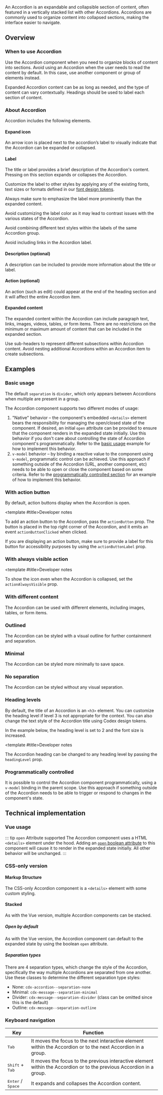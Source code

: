 <script setup>
import { CdxAccordion } from '@wikimedia/codex';
import AccordionDefault from '@/../component-demos/accordion/examples/AccordionDefault.vue';
import AccordionActionButton from '@/../component-demos/accordion/examples/AccordionActionButton.vue';
import AccordionDifferentContent from '@/../component-demos/accordion/examples/AccordionDifferentContent.vue';
import AccordionOutlined from '@/../component-demos/accordion/examples/AccordionOutlined.vue';
import AccordionMinimal from '@/../component-demos/accordion/examples/AccordionMinimal.vue';
import AccordionNoSeparation from '@/../component-demos/accordion/examples/AccordionNoSeparation.vue';
import AccordionActionVisible from '@/../component-demos/accordion/examples/AccordionActionVisible.vue';
import AccordionHeadings from '@/../component-demos/accordion/examples/AccordionHeadings.vue';
import AccordionProgrammaticControl from '@/../component-demos/accordion/examples/AccordionProgrammaticControl.vue';

const controlsConfig = [
	{
		name: 'default',
		type: 'slot',
		default: 'The default slot is the content of the accordion'
	},
	{
		name: 'description',
		type: 'slot',
		default: ''
	},
	{
		name: 'title',
		type: 'slot',
		default: 'Customizable accordion component title'
	},
	{
		name: 'actionIcon',
		type: 'icon'
	},
	{
		name: 'actionAlwaysVisible',
		type: 'boolean',
	},
	{
		name: 'separation',
		type: 'radio',
		options: [ 'none', 'minimal', 'divider', 'outline' ],
		default: 'divider'
	}
];
</script>

An Accordion is an expandable and collapsible section of content, often featured
in a vertically stacked list with other Accordions. Accordions are commonly used
to organize content into collapsed sections, making the interface easier to
navigate.

<cdx-demo-wrapper :controls-config="controlsConfig" :show-generated-code="true">
<template v-slot:demo="{ propValues, slotValues }">
	<cdx-accordion v-bind="propValues">
		{{ slotValues.default }}
		<template v-if="slotValues.title" #title>
			{{ slotValues.title }}
		</template>
		<template v-if="slotValues.description" #description>
			{{ slotValues.description }}
		</template>
	</cdx-accordion>
</template>
</cdx-demo-wrapper>

## Overview

### When to use Accordion

Use the Accordion component when you need to organize blocks of content into sections. Avoid using an Accordion when the user needs to read the content by default. In this case, use another component or group of elements instead.

Expanded Accordion content can be as long as needed, and the type of content can vary contextually. Headings should be used to label each section of content.

### About Accordion

Accordion includes the following elements.

#### Expand icon

An arrow icon is placed next to the accordion’s label to visually indicate that the Accordion can be expanded or collapsed.

#### Label

The title or label provides a brief description of the Accordion's content. Pressing on this section expands or collapses the Accordion.

<cdx-demo-best-practices>
<cdx-demo-best-practice>

Customize the label to other styles by applying any of the existing fonts, text sizes or formats defined in our [font design tokens](../../design-tokens/font.html).

</cdx-demo-best-practice>
<cdx-demo-best-practice>

Always make sure to emphasize the label more prominently than the expanded content.

</cdx-demo-best-practice>
<cdx-demo-best-practice type="dont">

Avoid customizing the label color as it may lead to contrast issues with the various states of the Accordion.

</cdx-demo-best-practice>
<cdx-demo-best-practice type="dont">

Avoid combining different text styles within the labels of the same Accordion group.

</cdx-demo-best-practice>
<cdx-demo-best-practice type="dont">

Avoid including links in the Accordion label.

</cdx-demo-best-practice>
</cdx-demo-best-practices>

#### Description (optional)

A description can be included to provide more information about the title or label.

#### Action (optional)

An action (such as edit) could appear at the end of the heading section and it will affect the entire Accordion item.

#### Expanded content

The expanded content within the Accordion can include paragraph text, links, images, videos, tables, or form items. There are no restrictions on the minimum or maximum amount of content that can be included in the expanded section.

<cdx-demo-best-practices>

<cdx-demo-best-practice>Use sub-headers to represent different subsections within Accordion content.</cdx-demo-best-practice>
<cdx-demo-best-practice type="dont">Avoid nesting additional Accordions within an Accordion item to create subsections.</cdx-demo-best-practice>

</cdx-demo-best-practices>

## Examples

### Basic usage

The default `separation` is `divider`, which only appears between Accordions when multiple are present in a group.

<cdx-demo-wrapper>
<template v-slot:demo>
	<accordion-default />
</template>
<template v-slot:code>

:::code-group

<<< @/../component-demos/accordion/examples/AccordionDefault.vue [NPM]

<<< @/../component-demos/accordion/examples-mw/AccordionDefault.vue [MediaWiki]

:::

</template>
</cdx-demo-wrapper>

<cdx-accordion separation="outline">
<template #title>Developer notes</template>
The Accordion component supports two different modes of usage:

1. "Native" behavior – the component's embedded `<details>` element
  bears the responsibility for managing the open/closed state of the
  component. If desired, an initial `open` attribute can be provided
  to ensure that the component renders in the expanded state initially.
  Use this behavior if you don't care about controlling the state of
  Accordion component's programmatically. Refer to the [basic usage](#basic-usage)
  example for how to implement this behavior.
2. `v-model` behavior – by binding a reactive value to the component
  using `v-model`, programmatic control can be achieved. Use this
  approach if something outside of the Accordion (URL, another component,
  etc) needs to be able to open or close the component based on some
  criteria. Refer to the [programmatically controlled section](#programmatically-controlled) for an example
  of how to implement this behavior.

</cdx-accordion>

### With action button

By default, action buttons display when the Accordion is open.

<cdx-demo-wrapper>
<template v-slot:demo>
	<accordion-action-button />
</template>
<template v-slot:code>

:::code-group

<<< @/../component-demos/accordion/examples/AccordionActionButton.vue [NPM]

<<< @/../component-demos/accordion/examples-mw/AccordionActionButton.vue [MediaWiki]

:::

</template>
</cdx-demo-wrapper>

<cdx-accordion separation="outline">

<template #title>Developer notes</template>

To add an action button to the Accordion, pass the `actionButton` prop. The button is placed in the
top right corner of the Accordion, and it emits an event `actionButtonClicked` when clicked.

If you are displaying an action button, make sure to provide a label for this
button for accessibility purposes by using the `actionButtonLabel` prop.

</cdx-accordion>

### With always visible action

<cdx-demo-wrapper>
<template v-slot:demo>
	<accordion-action-visible />
</template>
<template v-slot:code>

:::code-group

<<< @/../component-demos/accordion/examples/AccordionActionVisible.vue [NPM]

<<< @/../component-demos/accordion/examples-mw/AccordionActionVisible.vue [MediaWiki]

:::

</template>
</cdx-demo-wrapper>

<cdx-accordion separation="outline">

<template #title>Developer notes</template>

To show the icon even when the Accordion is collapsed, set the `actionAlwaysVisible` prop.

</cdx-accordion>

### With different content

The Accordion can be used with different elements, including images, tables, or form items.

<cdx-demo-wrapper>
<template v-slot:demo>
	<accordion-different-content />
</template>
<template v-slot:code>

:::code-group

<<< @/../component-demos/accordion/examples/AccordionDifferentContent.vue [NPM]

<<< @/../component-demos/accordion/examples-mw/AccordionDifferentContent.vue [MediaWiki]

:::

</template>
</cdx-demo-wrapper>

### Outlined

The Accordion can be styled with a visual outline for further containment and separation.

<cdx-demo-wrapper>
<template v-slot:demo>
	<accordion-outlined />
</template>
<template v-slot:code>

:::code-group

<<< @/../component-demos/accordion/examples/AccordionOutlined.vue [NPM]

<<< @/../component-demos/accordion/examples-mw/AccordionOutlined.vue [MediaWiki]

:::

</template>
</cdx-demo-wrapper>

### Minimal

The Accordion can be styled more minimally to save space.

<cdx-demo-wrapper>
<template v-slot:demo>
	<accordion-minimal />
</template>
<template v-slot:code>

:::code-group

<<< @/../component-demos/accordion/examples/AccordionMinimal.vue [NPM]

<<< @/../component-demos/accordion/examples-mw/AccordionMinimal.vue [MediaWiki]

:::

</template>
</cdx-demo-wrapper>

### No separation

The Accordion can be styled without any visual separation.

<cdx-demo-wrapper>
<template v-slot:demo>
	<accordion-no-separation />
</template>
<template v-slot:code>

:::code-group

<<< @/../component-demos/accordion/examples/AccordionNoSeparation.vue [NPM]

<<< @/../component-demos/accordion/examples-mw/AccordionNoSeparation.vue [MediaWiki]

:::

</template>
</cdx-demo-wrapper>

### Heading levels

By default, the title of an Accordion is an `<h3>` element. You can customize the heading level if
level 3 is not appropriate for the context. You can also change the text style of the Accordion
title using Codex design tokens.

In the example below, the heading level is set to 2 and the font size is increased.

<cdx-demo-wrapper>
<template v-slot:demo>
	<accordion-headings />
</template>
<template v-slot:code>

:::code-group

<<< @/../component-demos/accordion/examples/AccordionHeadings.vue [NPM]

<<< @/../component-demos/accordion/examples-mw/AccordionHeadings.vue [MediaWiki]

:::

</template>
</cdx-demo-wrapper>

<cdx-accordion separation="outline">

<template #title>Developer notes</template>

The Accordion heading can be changed to any heading level by passing the `headingLevel` prop.

</cdx-accordion>

### Programmatically controlled

It is possible to control the Accordion component programmatically, using a `v-model` binding
in the parent scope. Use this approach if something outside of the Accordion needs to be able
to trigger or respond to changes in the component's state.

<cdx-demo-wrapper>
<template v-slot:demo>
	<accordion-programmatic-control />
</template>
<template v-slot:code>

:::code-group

<<< @/../component-demos/accordion/examples/AccordionProgrammaticControl.vue [NPM]

<<< @/../component-demos/accordion/examples-mw/AccordionProgrammaticControl.vue [MediaWiki]

:::

</template>
</cdx-demo-wrapper>

## Technical implementation

### Vue usage

::: tip `open` Attribute supported
The Accordion component uses a HTML `<details>` element under the hood.
Adding an [`open` boolean attribute](https://developer.mozilla.org/en-US/docs/Web/HTML/Element/details#open)
to this component will cause it to render in the expanded state initially. All
other behavior will be unchanged.
:::

### CSS-only version

#### Markup Structure

The CSS-only Accordion component is a `<details>` element with some custom styling.

<cdx-demo-wrapper>
<template v-slot:demo>
	<details class="cdx-accordion">
		<summary>
			<h3 class="cdx-accordion__header">
				<span class="cdx-accordion__header__title">
					CSS-only Accordion Title
				</span>
				<span class="cdx-accordion__header__description">
					CSS-only Accordion Description
				</span>
			</h3>
		</summary>
		<div class="cdx-accordion__content">
			<p>Lorem ipsum dolor sic amet...</p>
		</div>
	</details>
</template>

<template v-slot:code>

```html
<details class="cdx-accordion">
	<!-- The <summary> element must be the first child, and is required -->
	<summary>
		<!-- <summary> should contain a header; can be any heading level -->
		<h3 class="cdx-accordion__header">
		<!-- If using only a title, no <span> tags are required here;
		however, if you want a title and a description to appear on
		separate lines, you should wrap them in spans as below and
		use the appropriate class names -->
			<span class="cdx-accordion__header__title">
				CSS-only Accordion Title
			</span>
			<span class="cdx-accordion__header__description">
				CSS-only Accordion Description
			</span>
		</h3>
	</summary>
	<!-- The <details> element will treat all other children besides
	<summary> as collapsible content; it is recommended to wrap
	this content in a div with the .cdx-accordion__content class
	to get content which is aligned with the heading above. -->
	<div class="cdx-accordion__content">
		<p>Lorem ipsum dolor sic amet...</p>
	</div>
</details>
```

</template>

</cdx-demo-wrapper>

#### Stacked

As with the Vue version, multiple Accordion components can be stacked.

<cdx-demo-wrapper>
<template v-slot:demo>
	<details class="cdx-accordion">
		<summary>
			<h3 class="cdx-accordion__header">
				<span class="cdx-accordion__header__title">
					Accordion 1
				</span>
			</h3>
		</summary>
		<div class="cdx-accordion__content">
			<p>Lorem ipsum dolor sic amet...</p>
		</div>
	</details>
	<details class="cdx-accordion">
		<summary>
			<h3 class="cdx-accordion__header">
				<span class="cdx-accordion__header__title">
					Accordion 2
				</span>
			</h3>
		</summary>
		<div class="cdx-accordion__content">
			<p>Lorem ipsum dolor sic amet...</p>
		</div>
	</details>
	<details class="cdx-accordion">
		<summary>
			<h3 class="cdx-accordion__header">
				<span class="cdx-accordion__header__title">
					Accordion 3
				</span>
			</h3>
		</summary>
		<div class="cdx-accordion__content">
			<p>Lorem ipsum dolor sic amet...</p>
		</div>
	</details>
</template>

<template v-slot:code>

```html
<details class="cdx-accordion">
	<summary>
		<h3 class="cdx-accordion__header">
			<span class="cdx-accordion__header__title">
				Accordion 1
			</span>
		</h3>
	</summary>
	<div class="cdx-accordion__content">
		<p>Lorem ipsum dolor sic amet...</p>
	</div>
</details>
<details class="cdx-accordion">
	<summary>
		<h3 class="cdx-accordion__header">
			<span class="cdx-accordion__header__title">
				Accordion 2
			</span>
		</h3>
	</summary>
	<div class="cdx-accordion__content">
		<p>Lorem ipsum dolor sic amet...</p>
	</div>
</details>
<details class="cdx-accordion">
	<summary>
		<h3 class="cdx-accordion__header">
			<span class="cdx-accordion__header__title">
				Accordion 3
			</span>
		</h3>
	</summary>
	<div class="cdx-accordion__content">
		<p>Lorem ipsum dolor sic amet...</p>
	</div>
</details>
```

</template>

</cdx-demo-wrapper>

##### Open by default

As with the Vue version, the Accordion component can default to the expanded
state by using the boolean `open` attribute.

<cdx-demo-wrapper>
<template v-slot:demo>
	<details class="cdx-accordion" open>
		<summary>
			<h3 class="cdx-accordion__header">
				<span class="cdx-accordion__header__title">
					Open by default
				</span>
				<span class="cdx-accordion__header__description">
					This Accordion component is open by default
				</span>
			</h3>
		</summary>
		<div class="cdx-accordion__content">
			<p>Lorem ipsum dolor sic amet...</p>
		</div>
	</details>
</template>

<template v-slot:code>

```html
<details class="cdx-accordion" open>
	<summary>
		<h3 class="cdx-accordion__header">
			<span class="cdx-accordion__header__title">
				CSS-only Accordion Title
			</span>
			<span class="cdx-accordion__header__description">
				CSS-only Accordion Description
			</span>
		</h3>
	</summary>
	<div class="cdx-accordion__content">
		<p>Lorem ipsum dolor sic amet...</p>
	</div>
</details>
```

</template>

</cdx-demo-wrapper>

##### Separation types

There are 4 separation types, which change the style of the Accordion, specifically the way multiple Accordions are separated from one another.
Use these classes to determine the different separation type styles:
- None: `cdx-accordion--separation-none`
- Minimal: `cdx-message--separation-minimal`
- Divider: `cdx-message--separation-divider` (class can be omitted since this is the default)
- Outline: `cdx-message--separation-outline`

<cdx-demo-wrapper>
<template v-slot:demo>
	<details class="cdx-accordion cdx-accordion--separation-none">
		<summary>
			<h3 class="cdx-accordion__header">
				<span class="cdx-accordion__header__title">
					Separation none
				</span>
			</h3>
		</summary>
		<div class="cdx-accordion__content">
			<p>Lorem ipsum dolor sic amet...</p>
		</div>
	</details>
	<details class="cdx-accordion cdx-accordion--separation-none">
		<summary>
			<h3 class="cdx-accordion__header">
				<span class="cdx-accordion__header__title">
					Separation none
				</span>
			</h3>
		</summary>
		<div class="cdx-accordion__content">
			<p>Lorem ipsum dolor sic amet...</p>
		</div>
	</details>
	<details class="cdx-accordion cdx-accordion--separation-none">
		<summary>
			<h3 class="cdx-accordion__header">
				<span class="cdx-accordion__header__title">
					Separation none
				</span>
			</h3>
		</summary>
		<div class="cdx-accordion__content">
			<p>Lorem ipsum dolor sic amet...</p>
		</div>
	</details>
</template>

<template v-slot:code>

```html
<details class="cdx-accordion cdx-accordion--separation-none">
	<summary>
		<h3 class="cdx-accordion__header">
			<span class="cdx-accordion__header__title">
				Separation none
			</span>
		</h3>
	</summary>
	<div class="cdx-accordion__content">
		<p>Lorem ipsum dolor sic amet...</p>
	</div>
</details>
<details class="cdx-accordion cdx-accordion--separation-none">
	<summary>
		<h3 class="cdx-accordion__header">
			<span class="cdx-accordion__header__title">
				Separation none
			</span>
		</h3>
	</summary>
	<div class="cdx-accordion__content">
		<p>Lorem ipsum dolor sic amet...</p>
	</div>
</details>
<details class="cdx-accordion cdx-accordion--separation-none">
	<summary>
		<h3 class="cdx-accordion__header">
			<span class="cdx-accordion__header__title">
				Separation none
			</span>
		</h3>
	</summary>
	<div class="cdx-accordion__content">
		<p>Lorem ipsum dolor sic amet...</p>
	</div>
</details>
```

</template>

</cdx-demo-wrapper>

<cdx-demo-wrapper>
<template v-slot:demo>
	<details class="cdx-accordion cdx-accordion--separation-minimal">
		<summary>
			<h3 class="cdx-accordion__header">
				<span class="cdx-accordion__header__title">
					Separation minimal
				</span>
			</h3>
		</summary>
		<div class="cdx-accordion__content">
			<p>Lorem ipsum dolor sic amet...</p>
		</div>
	</details>
	<details class="cdx-accordion cdx-accordion--separation-minimal">
		<summary>
			<h3 class="cdx-accordion__header">
				<span class="cdx-accordion__header__title">
					Separation minimal
				</span>
			</h3>
		</summary>
		<div class="cdx-accordion__content">
			<p>Lorem ipsum dolor sic amet...</p>
		</div>
	</details>
	<details class="cdx-accordion cdx-accordion--separation-minimal">
		<summary>
			<h3 class="cdx-accordion__header">
				<span class="cdx-accordion__header__title">
					Separation minimal
				</span>
			</h3>
		</summary>
		<div class="cdx-accordion__content">
			<p>Lorem ipsum dolor sic amet...</p>
		</div>
	</details>
</template>

<template v-slot:code>

```html
<details class="cdx-accordion cdx-accordion--separation-minimal">
	<summary>
		<h3 class="cdx-accordion__header">
			<span class="cdx-accordion__header__title">
				Separation minimal
			</span>
		</h3>
	</summary>
	<div class="cdx-accordion__content">
		<p>Lorem ipsum dolor sic amet...</p>
	</div>
</details>
<details class="cdx-accordion cdx-accordion--separation-minimal">
	<summary>
		<h3 class="cdx-accordion__header">
			<span class="cdx-accordion__header__title">
				Separation minimal
			</span>
		</h3>
	</summary>
	<div class="cdx-accordion__content">
		<p>Lorem ipsum dolor sic amet...</p>
	</div>
</details>
<details class="cdx-accordion cdx-accordion--separation-minimal">
	<summary>
		<h3 class="cdx-accordion__header">
			<span class="cdx-accordion__header__title">
				Separation minimal
			</span>
		</h3>
	</summary>
	<div class="cdx-accordion__content">
		<p>Lorem ipsum dolor sic amet...</p>
	</div>
</details>
```

</template>

</cdx-demo-wrapper>

<cdx-demo-wrapper>
<template v-slot:demo>
	<details class="cdx-accordion cdx-accordion--separation-divider">
		<summary>
			<h3 class="cdx-accordion__header">
				<span class="cdx-accordion__header__title">
					Separation divider
				</span>
			</h3>
		</summary>
		<div class="cdx-accordion__content">
			<p>Lorem ipsum dolor sic amet...</p>
		</div>
	</details>
	<details class="cdx-accordion cdx-accordion--separation-divider">
		<summary>
			<h3 class="cdx-accordion__header">
				<span class="cdx-accordion__header__title">
					Separation divider
				</span>
			</h3>
		</summary>
		<div class="cdx-accordion__content">
			<p>Lorem ipsum dolor sic amet...</p>
		</div>
	</details>
	<details class="cdx-accordion cdx-accordion--separation-divider">
		<summary>
			<h3 class="cdx-accordion__header">
				<span class="cdx-accordion__header__title">
					Separation divider
				</span>
			</h3>
		</summary>
		<div class="cdx-accordion__content">
			<p>Lorem ipsum dolor sic amet...</p>
		</div>
	</details>
</template>

<template v-slot:code>

```html
<details class="cdx-accordion cdx-accordion--separation-divider">
	<summary>
		<h3 class="cdx-accordion__header">
			<span class="cdx-accordion__header__title">
				Separation divider
			</span>
		</h3>
	</summary>
	<div class="cdx-accordion__content">
		<p>Lorem ipsum dolor sic amet...</p>
	</div>
</details>
<details class="cdx-accordion cdx-accordion--separation-divider">
	<summary>
		<h3 class="cdx-accordion__header">
			<span class="cdx-accordion__header__title">
				Separation divider
			</span>
		</h3>
	</summary>
	<div class="cdx-accordion__content">
		<p>Lorem ipsum dolor sic amet...</p>
	</div>
</details>
<details class="cdx-accordion cdx-accordion--separation-divider">
	<summary>
		<h3 class="cdx-accordion__header">
			<span class="cdx-accordion__header__title">
				Separation divider
			</span>
		</h3>
	</summary>
	<div class="cdx-accordion__content">
		<p>Lorem ipsum dolor sic amet...</p>
	</div>
</details>
```

</template>

</cdx-demo-wrapper>

<cdx-demo-wrapper>
<template v-slot:demo>
	<details class="cdx-accordion cdx-accordion--separation-outline">
		<summary>
			<h3 class="cdx-accordion__header">
				<span class="cdx-accordion__header__title">
					Separation outline
				</span>
			</h3>
		</summary>
		<div class="cdx-accordion__content">
			<p>Lorem ipsum dolor sic amet...</p>
		</div>
	</details>
	<details class="cdx-accordion cdx-accordion--separation-outline">
		<summary>
			<h3 class="cdx-accordion__header">
				<span class="cdx-accordion__header__title">
					Separation outline
				</span>
			</h3>
		</summary>
		<div class="cdx-accordion__content">
			<p>Lorem ipsum dolor sic amet...</p>
		</div>
	</details>
	<details class="cdx-accordion cdx-accordion--separation-outline">
		<summary>
			<h3 class="cdx-accordion__header">
				<span class="cdx-accordion__header__title">
					Separation outline
				</span>
			</h3>
		</summary>
		<div class="cdx-accordion__content">
			<p>Lorem ipsum dolor sic amet...</p>
		</div>
	</details>
</template>

<template v-slot:code>

```html
<details class="cdx-accordion cdx-accordion--separation-outline">
	<summary>
		<h3 class="cdx-accordion__header">
			<span class="cdx-accordion__header__title">
				Separation outline
			</span>
		</h3>
	</summary>
	<div class="cdx-accordion__content">
		<p>Lorem ipsum dolor sic amet...</p>
	</div>
</details>
<details class="cdx-accordion cdx-accordion--separation-outline">
	<summary>
		<h3 class="cdx-accordion__header">
			<span class="cdx-accordion__header__title">
				Separation outline
			</span>
		</h3>
	</summary>
	<div class="cdx-accordion__content">
		<p>Lorem ipsum dolor sic amet...</p>
	</div>
</details>
<details class="cdx-accordion cdx-accordion--separation-outline">
	<summary>
		<h3 class="cdx-accordion__header">
			<span class="cdx-accordion__header__title">
				Separation outline
			</span>
		</h3>
	</summary>
	<div class="cdx-accordion__content">
		<p>Lorem ipsum dolor sic amet...</p>
	</div>
</details>
```

</template>

</cdx-demo-wrapper>

<style lang="less" scoped>
@import ( reference ) '@wikimedia/codex-design-tokens/theme-wikimedia-ui.less';

.cdx-demo-wrapper {
	// Ensure the demo with an image as Accordion content doesn't overflow the container.
	:deep( img ) {
		max-width: @size-full;
	}
}
</style>

### Keyboard navigation

| Key | Function |
| -- | -- |
| <kbd>Tab</kbd> | It moves the focus to the next interactive element within the Accordion or to the next Accordion in a group. |
| <kbd>Shift</kbd> + <kbd>Tab</kbd> | It moves the focus to the previous interactive element within the Accordion or to the previous Accordion in a group. |
| <kbd>Enter</kbd> / <kbd>Space</kbd> | It expands and collapses the Accordion content. |